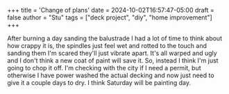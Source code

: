 +++
title = 'Change of plans'
date = 2024-10-02T16:57:47-05:00
draft = false
author = "Stu"
tags = ["deck project", "diy", "home improvement"]
+++

After burning a day sanding the balustrade I had a lot of time to think about how crappy it is, the spindles just feel wet and rotted to the touch and sanding them I'm scared they'll just vibrate apart. It's all warped and ugly and I don't think a new coat of paint will save it. So, instead I think I'm just going to chop it off. I'm checking with the city if I need a permit, but otherwise I have power washed the actual decking and now just need to give it a couple days to dry. I think Saturday will be painting day.